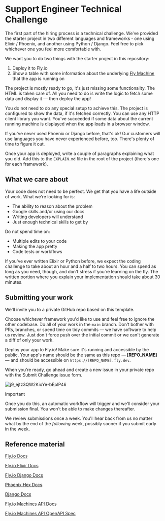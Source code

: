 # Support Engineer Technical Challenge

The first part of the hiring process is a technical challenge. We've provided the starter project in two different languages and frameworks - one using Elixir / Phoenix, and another using Python / Django. Feel free to pick whichever one you feel more comfortable with.

We want you to do two things with the starter project in this repository:

1. Deploy it to Fly.io
1. Show a table with some information about the underlying [Fly Machine](https://fly.io/docs/machines/) that the app is running on

The project is mostly ready to go, it's just missing some functionality. The HTML is taken care of. All you need to do is write the logic to fetch some data and display it — then deploy the app!

You do not need to do any special setup to achieve this.  The project is configured to show the data, if it's fetched correctly. You can use any HTTP client library you want. You've succeeded if some data about the current running machine is displayed when the app loads in a browser window.

If you've never used Phoenix or Django before, that's ok! Our customers will use languages you have never experienced before, too. There's plenty of time to figure it out.

Once your app is deployed, write a couple of paragraphs explaining what you did. Add this to the `EXPLAIN.md` file in the root of the project (there's one for each framework).

## What we care about

Your code does not need to be perfect. We get that you have a life outside of work. What we're looking for is:

- The ability to reason about the problem
- Google skills and/or using our docs
- Writing developers will understand
- Just enough technical skills to get by

Do not spend time on:

- Multiple edits to your code
- Making the app pretty
- Code tests or workflows

If you've ever written Elixir or Python before, we expect the coding challenge to take about an hour and a half to two hours. You can spend as long as you need, though, and don't stress if you're learning on the fly. The written portion where you explain your implementation should take about 30 minutes.

## Submitting your work

We'll invite you to a private GitHub repo based on this template.

Choose whichever framework you'd like to use and feel free to ignore the other codebase. Do all of your work in the `main` branch. Don't bother with PRs, branches, or spend time on tidy commits — we have software to help us review. Just don't force push over the initial commit or we can't generate a diff of only your work.

Deploy your app to Fly.io! Make sure it's running and accessible by the public. Your app's name should be the same as this repo — **[REPO_NAME]** — and should be accessible on `https://[REPO_NAME].fly.dev`.

When you're ready, go ahead and create a new issue in your private repo with the Submit Challenge issue form.

![j9_ejtz3QW2KixYe-bEplP46](https://github.com/fly-hiring/support-engineer-kickoff/assets/3727384/a6c9a6f9-8bd4-45a1-aaa1-2a40a99a0385)

> [!IMPORTANT]  
> Once you do this, an automatic workflow will trigger and we'll consider your submission final. You won't be able to make changes thereafter.

We review submissions once a week. You'll hear back from us no matter what by the end of the _following_ week, possibly sooner if you submit early in the week.

## Reference material

[Fly.io Docs](https://fly.io/docs/)

[Fly.io Elixir Docs](https://fly.io/docs/elixir/getting-started/)

[Fly.io Django Docs](https://fly.io/docs/django/)

[Phoenix Hex Docs](https://hexdocs.pm/phoenix/overview.html)

[Django Docs](https://docs.djangoproject.com/en/5.0/)

[Fly.io Machines API Docs](https://fly.io/docs/machines/api/working-with-machines-api/)

[Fly.io Machines API OpenAPI Spec](https://docs.machines.dev/)

